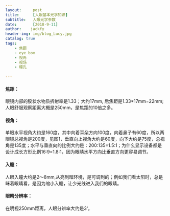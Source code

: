 ```yaml
---
layout:     post
title:      [人眼基本光学知识]
subtitle:   人眼光学参数
date:       [2018-9-11]
author:    jackfy
header-img: img/blog_Lucy.jpg
catalog: true
tags:
    - 焦距
    - eye box
    - 视角
    - 视场
    - 瞳孔
    
---
```

#### 焦距：
眼镜内部的胶状水物质折射率是1.33；大约17mm, 后焦距是1.33*17mm=22mm; 人眼舒服观察距离大概是250mm，是焦距的10倍之多。
#### 视角：
单眼水平视角大约是160度，其中向着耳朵方向100度，向着鼻子有60度，所以两眼镜总视角是200度，见图1，垂直向上视角大约是60度，向下大约是75度，总视角是135度；水平与垂直向的比例大约是：200:135=1.5:1；为什么显示设备都是设计成长方形比例16:9=1.8:1，因为眼睛水平方向比垂直方向更容易调节。
#### 入瞳：
人眼入瞳大约是2～8mm,从亮到暗环境，是可调到的；例如我们看太阳时，总是眯着眼睛看，是因为缩小入瞳，让少光线进入我们的眼睛。
#### 眼睛分辨率：
在明视250mm距离，人眼分辨率大约是3‘。
